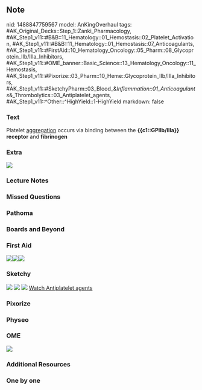 ## Note
nid: 1488847759567
model: AnKingOverhaul
tags: #AK_Original_Decks::Step_1::Zanki_Pharmacology, #AK_Step1_v11::#B&B::11_Hematology::01_Hemostasis::02_Platelet_Activation, #AK_Step1_v11::#B&B::11_Hematology::01_Hemostasis::07_Anticoagulants, #AK_Step1_v11::#FirstAid::10_Hematology_Oncology::05_Pharm::08_Glycoprotein_IIb/IIIa_Inhibitors, #AK_Step1_v11::#OME_banner::Basic_Science::13_Hematology_Oncology::11_Hemostasis, #AK_Step1_v11::#Pixorize::03_Pharm::10_Heme::Glycoprotein_IIb/IIIa_Inhibitors, #AK_Step1_v11::#SketchyPharm::03_Blood_&_Inflammation::01_Anticoagulants_&_Thrombolytics::03_Antiplatelet_agents, #AK_Step1_v11::^Other::^HighYield::1-HighYield
markdown: false

### Text
<div>
  Platelet <u>aggregation</u> occurs via binding between the
  <b>{{c1::GPIIb/IIIa}} receptor</b> and <b>fibrinogen</b>
</div>

### Extra
<img src="paste-771436255904263.jpg">

### Lecture Notes


### Missed Questions


### Pathoma


### Boards and Beyond


### First Aid
<img src="paste-38255273705475.jpg"><img src=
"paste-362512419651587.jpg"><img src="paste-372133146394627.jpg">

### Sketchy
<img src="paste-15633680957443.jpg"> <img src=
"Screen%20Shot%202019-09-23%20at%209.07.36%20AM.png"> <img src=
"Screen%20Shot%202019-09-23%20at%209.08.10%20AM.png"> <a href=
"https://dashboard.sketchy.com/study/medical/courses/medical-pharmacology/units/medical-pharmacology-blood-inflammation/videos/medical-pharmacology-blood-and-inflammation-anticoagulants-and-thrombolytics-antiplatelet-agents?utm_source=anki&utm_medium=partnership&utm_campaign=february_update&utm_content=medical">
Watch Antiplatelet agents</a>

### Pixorize


### Physeo


### OME
<div class="ome-widget">
  <a href=
  "https://onlinemeded.org/spa/heme-onc/hemostasis/acquire?ref=anki">
  <img src="_OME_AnkiFlashcards_Lesson_4.png"></a>
</div>

### Additional Resources


### One by one

